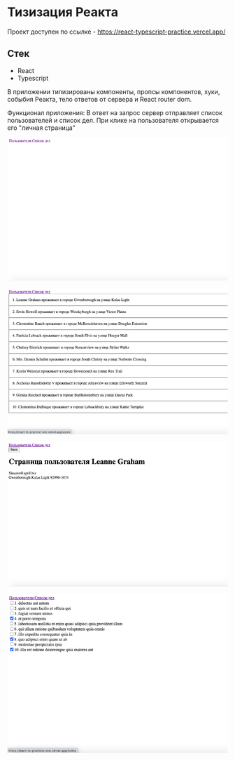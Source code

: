 # Тизизация Реакта

Проект доступен по ссылке - https://react-typescript-practice.vercel.app/

## Стек   

- React  
- Typescript  

В приложении типизированы компоненты, пропсы компонентов, хуки, собыбия Реакта, тело ответов от сервера и React router dom. 

Функционал приложения: В ответ на запрос сервер отправляет список пользователей и список дел. При клике на пользователя открывается его "личная страница"

![](public/images/1.png)    

![](public/images/2.png)  

![](public/images/3.png) 

![](public/images/4.png) 

